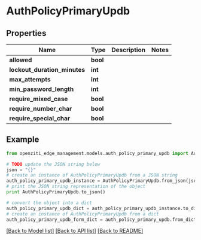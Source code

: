 # AuthPolicyPrimaryUpdb


## Properties
Name | Type | Description | Notes
------------ | ------------- | ------------- | -------------
**allowed** | **bool** |  | 
**lockout_duration_minutes** | **int** |  | 
**max_attempts** | **int** |  | 
**min_password_length** | **int** |  | 
**require_mixed_case** | **bool** |  | 
**require_number_char** | **bool** |  | 
**require_special_char** | **bool** |  | 

## Example

```python
from openziti_edge_management.models.auth_policy_primary_updb import AuthPolicyPrimaryUpdb

# TODO update the JSON string below
json = "{}"
# create an instance of AuthPolicyPrimaryUpdb from a JSON string
auth_policy_primary_updb_instance = AuthPolicyPrimaryUpdb.from_json(json)
# print the JSON string representation of the object
print AuthPolicyPrimaryUpdb.to_json()

# convert the object into a dict
auth_policy_primary_updb_dict = auth_policy_primary_updb_instance.to_dict()
# create an instance of AuthPolicyPrimaryUpdb from a dict
auth_policy_primary_updb_form_dict = auth_policy_primary_updb.from_dict(auth_policy_primary_updb_dict)
```
[[Back to Model list]](../README.md#documentation-for-models) [[Back to API list]](../README.md#documentation-for-api-endpoints) [[Back to README]](../README.md)


